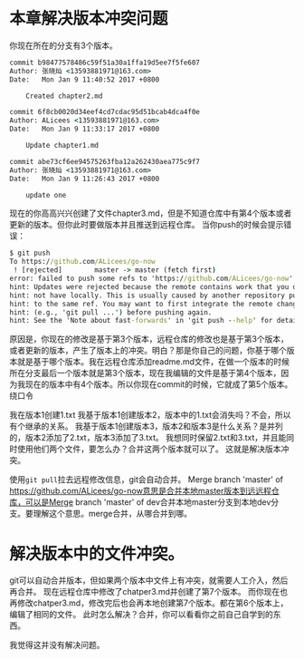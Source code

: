 # 本章解决版本冲突问题

你现在所在的分支有3个版本。
``` cmd
commit b98477578486c59f51a30a1ffa19d5ee7f5fe607
Author: 张晓灿 <13593881971@163.com>
Date:   Mon Jan 9 11:40:52 2017 +0800

    Created chapter2.md

commit 6f8cb0020d34eef4cd7cdac95d51bcab4dca4f0e
Author: ALicees <13593881971@163.com>
Date:   Mon Jan 9 11:33:17 2017 +0800

    Update chapter1.md

commit abe73cf6ee94575263fba12a262430aea775c9f7
Author: 张晓灿 <13593881971@163.com>
Date:   Mon Jan 9 11:26:43 2017 +0800

    update one
```

现在的你高高兴兴创建了文件chapter3.md，但是不知道仓库中有第4个版本或者更新的版本。但你此时要做版本并且推送到远程仓库。
当你push的时候会提示错误：
``` cmd
$ git push
To https://github.com/ALicees/go-now
 ! [rejected]        master -> master (fetch first)
error: failed to push some refs to 'https://github.com/ALicees/go-now'
hint: Updates were rejected because the remote contains work that you do
hint: not have locally. This is usually caused by another repository pushing
hint: to the same ref. You may want to first integrate the remote changes
hint: (e.g., 'git pull ...') before pushing again.
hint: See the 'Note about fast-forwards' in 'git push --help' for details.
```
原因是，你现在的修改是基于第3个版本，远程仓库的修改也是基于第3个版本，或者更新的版本，产生了版本上的冲突。明白？那是你自己的问题，你基于哪个版本就是基于哪个版本。我在远程仓库添加readme.md文件，在做一个版本的时候所在分支最后一个版本就是第3个版本，现在我编辑的文件是基于第4个版本，因为我现在的版本中有4个版本。所以你现在commit的时候，它就成了第5个版本。绕口令

我在版本1创建1.txt
我基于版本1创建版本2，版本中的1.txt会消失吗？不会，所以有个继承的关系。
我基于版本1创建版本3，版本2和版本3是什么关系？是并列的，版本2添加了2.txt，版本3添加了3.txt。
我想同时保留2.txt和3.txt，并且能同时使用他们两个文件，要怎么办？合并这两个版本就可以了。
这就是解决版本冲突。

使用`git pull`拉去远程修改信息，git会自动合并。
Merge branch 'master' of https://github.com/ALicees/go-now意思是合并本地master版本到远远程仓库，可以是Merge branch 'master' of dev合并本地master分支到本地dev分支。要理解这个意思。merge合并，从哪合并到哪。

# 解决版本中的文件冲突。
git可以自动合并版本，但如果两个版本中文件上有冲突，就需要人工介入，然后再合并。
现在远程仓库中修改了chatper3.md并创建了第7个版本。
而你现在也再修改chatper3.md，修改完后也会再本地创建第7个版本。都在第6个版本上，编辑了相同的文件。
此时怎么解决？合并，你可以看看你之前自己自学到的东西。

我觉得这并没有解决问题。
